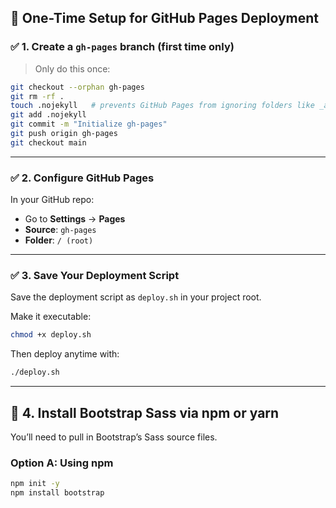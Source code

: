 ## 🚀 One-Time Setup for GitHub Pages Deployment

### ✅ 1. Create a `gh-pages` branch (first time only)

> Only do this once:

```bash
git checkout --orphan gh-pages
git rm -rf .
touch .nojekyll   # prevents GitHub Pages from ignoring folders like _assets/
git add .nojekyll
git commit -m "Initialize gh-pages"
git push origin gh-pages
git checkout main
```

---

### ✅ 2. Configure GitHub Pages

In your GitHub repo:

- Go to **Settings** → **Pages**
- **Source**: `gh-pages`
- **Folder**: `/ (root)`

---

### ✅ 3. Save Your Deployment Script

Save the deployment script as `deploy.sh` in your project root.

Make it executable:

```bash
chmod +x deploy.sh
```

Then deploy anytime with:

```bash
./deploy.sh
```

---

## 🎨 4. Install Bootstrap Sass via npm or yarn

You’ll need to pull in Bootstrap’s Sass source files.

### Option A: Using npm

```bash
npm init -y
npm install bootstrap
```
